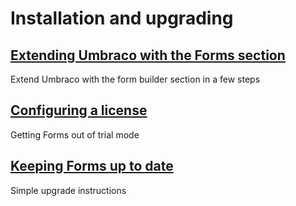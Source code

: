 # Installation and upgrading

## [Extending Umbraco with the Forms section](Installation.md)
Extend Umbraco with the form builder section in a few steps  

## [Configuring a license](trial.md)
Getting Forms out of trial mode

## [Keeping Forms up to date](Upgrade.md)
Simple upgrade instructions
